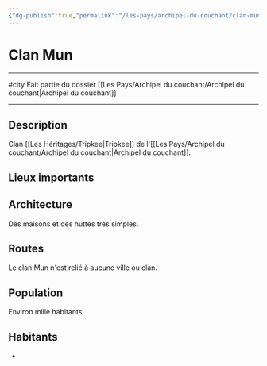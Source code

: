 ```yaml
---
{"dg-publish":true,"permalink":"/les-pays/archipel-du-couchant/clan-mun/"}
---
```


# Clan Mun
---
#city 
Fait partie du dossier [[Les Pays/Archipel du couchant/Archipel du couchant\|Archipel du couchant]]

-------
## Description
Clan [[Les Héritages/Tripkee\|Tripkee]] de l'[[Les Pays/Archipel du couchant/Archipel du couchant\|Archipel du couchant]].
## Lieux importants

## Architecture
Des maisons et des huttes très simples.
## Routes
Le clan Mun n'est relié à aucune ville ou clan.
## Population
Environ mille habitants
## Habitants
- 